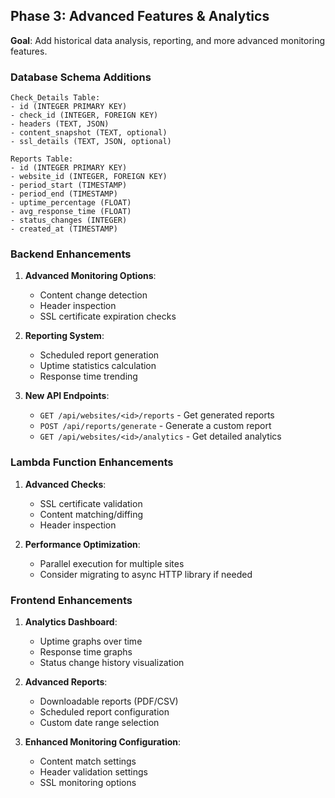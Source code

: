 ## Phase 3: Advanced Features & Analytics

**Goal**: Add historical data analysis, reporting, and more advanced monitoring features.

### Database Schema Additions

```
Check_Details Table:
- id (INTEGER PRIMARY KEY)
- check_id (INTEGER, FOREIGN KEY)
- headers (TEXT, JSON)
- content_snapshot (TEXT, optional)
- ssl_details (TEXT, JSON, optional)

Reports Table:
- id (INTEGER PRIMARY KEY)
- website_id (INTEGER, FOREIGN KEY)
- period_start (TIMESTAMP)
- period_end (TIMESTAMP)
- uptime_percentage (FLOAT)
- avg_response_time (FLOAT)
- status_changes (INTEGER)
- created_at (TIMESTAMP)
```

### Backend Enhancements

1. **Advanced Monitoring Options**:
   - Content change detection
   - Header inspection
   - SSL certificate expiration checks

2. **Reporting System**:
   - Scheduled report generation
   - Uptime statistics calculation
   - Response time trending

3. **New API Endpoints**:
   - `GET /api/websites/<id>/reports` - Get generated reports
   - `POST /api/reports/generate` - Generate a custom report
   - `GET /api/websites/<id>/analytics` - Get detailed analytics

### Lambda Function Enhancements

1. **Advanced Checks**:
   - SSL certificate validation
   - Content matching/diffing
   - Header inspection

2. **Performance Optimization**:
   - Parallel execution for multiple sites
   - Consider migrating to async HTTP library if needed

### Frontend Enhancements

1. **Analytics Dashboard**:
   - Uptime graphs over time
   - Response time graphs
   - Status change history visualization

2. **Advanced Reports**:
   - Downloadable reports (PDF/CSV)
   - Scheduled report configuration
   - Custom date range selection

3. **Enhanced Monitoring Configuration**:
   - Content match settings
   - Header validation settings
   - SSL monitoring options